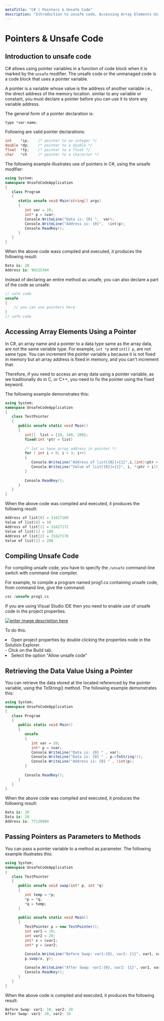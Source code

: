 ```yaml
---
metaTitle: "C# | Pointers & Unsafe Code"
description: "Introduction to unsafe code, Accessing Array Elements Using a Pointer, Compiling Unsafe Code, Retrieving the Data Value Using a Pointer, Passing Pointers as Parameters to Methods"
---
```


# Pointers & Unsafe Code



## Introduction to unsafe code


C# allows using pointer variables in a function of code block when it is marked by the `unsafe` modifier. The unsafe code or the unmanaged code is a code block that uses a pointer variable.

A pointer is a variable whose value is the address of another variable i.e., the direct address of the memory location. similar to any variable or constant, you must declare a pointer before you can use it to store any variable address.

The general form of a pointer declaration is:

```cs
type *var-name;

```

Following are valid pointer declarations:

```cs
int    *ip;    /* pointer to an integer */
double *dp;    /* pointer to a double */
float  *fp;    /* pointer to a float */
char   *ch     /* pointer to a character */

```

The following example illustrates use of pointers in C#, using the unsafe modifier:

```cs
using System;
namespace UnsafeCodeApplication
{
   class Program
   {
      static unsafe void Main(string[] args)
      {
         int var = 20;
         int* p = &var;
         Console.WriteLine("Data is: {0} ",  var);
         Console.WriteLine("Address is: {0}",  (int)p);
         Console.ReadKey();
      }
   }
}

```

When the above code wass compiled and executed, it produces the following result:

```cs
Data is: 20
Address is: 99215364

```

Instead of declaring an entire method as unsafe, you can also declare a part of the code as unsafe:

```cs
// safe code
unsafe
{
    // you can use pointers here
}
// safe code

```



## Accessing Array Elements Using a Pointer


In C#, an array name and a pointer to a data type same as the array data, are not the same variable type. For example, `int *p` and `int[] p`, are not same type. You can increment the pointer variable `p` because it is not fixed in memory but an array address is fixed in memory, and you can't increment that.

Therefore, if you need to access an array data using a pointer variable, as we traditionally do in C, or C++, you need to fix the pointer using the fixed keyword.

The following example demonstrates this:

```cs
using System;
namespace UnsafeCodeApplication
{
   class TestPointer
   {
      public unsafe static void Main()
      {
         int[]  list = {10, 100, 200};
         fixed(int *ptr = list)
         
         /* let us have array address in pointer */
         for ( int i = 0; i < 3; i++)
         {
            Console.WriteLine("Address of list[{0}]={1}",i,(int)(ptr + i));
            Console.WriteLine("Value of list[{0}]={1}", i, *(ptr + i));
         }
         
         Console.ReadKey();
      }
   }
}

```

When the above code was compiled and executed, it produces the following result:

```cs
Address of list[0] = 31627168
Value of list[0] = 10
Address of list[1] = 31627172
Value of list[1] = 100
Address of list[2] = 31627176
Value of list[2] = 200

```



## Compiling Unsafe Code


For compiling unsafe code, you have to specify the `/unsafe` command-line switch with command-line compiler.

For example, to compile a program named prog1.cs containing unsafe code, from command line, give the command:

```cs
csc /unsafe prog1.cs

```

If you are using Visual Studio IDE then you need to enable use of unsafe code in the project properties.

[<img src="https://i.stack.imgur.com/2aPFY.png" alt="enter image description here" />](https://i.stack.imgur.com/2aPFY.png)

To do this:

<li>Open project properties by double clicking the properties node in the
Solution Explorer.</li>
- Click on the Build tab.
<li>Select the option "Allow
unsafe code"</li>



## Retrieving the Data Value Using a Pointer


You can retrieve the data stored at the located referenced by the pointer variable, using the ToString() method. The following example demonstrates this:

```cs
using System;
namespace UnsafeCodeApplication
{
   class Program
   {
      public static void Main()
      {
         unsafe
         {
            int var = 20;
            int* p = &var;
            Console.WriteLine("Data is: {0} " , var);
            Console.WriteLine("Data is: {0} " , p->ToString());
            Console.WriteLine("Address is: {0} " , (int)p);
         }
         
         Console.ReadKey();
      }
   }
}

```

When the above code was compiled and executed, it produces the following result:

```cs
Data is: 20
Data is: 20
Address is: 77128984

```



## Passing Pointers as Parameters to Methods


You can pass a pointer variable to a method as parameter. The following example illustrates this:

```cs
using System;
namespace UnsafeCodeApplication
{
   class TestPointer
   {
      public unsafe void swap(int* p, int *q)
      {
         int temp = *p;
         *p = *q;
         *q = temp;
      }
      
      public unsafe static void Main()
      {
         TestPointer p = new TestPointer();
         int var1 = 10;
         int var2 = 20;
         int* x = &var1;
         int* y = &var2;
         
         Console.WriteLine("Before Swap: var1:{0}, var2: {1}", var1, var2);
         p.swap(x, y);

         Console.WriteLine("After Swap: var1:{0}, var2: {1}", var1, var2);
         Console.ReadKey();
      }
   }
}

```

When the above code is compiled and executed, it produces the following result:

```cs
Before Swap: var1: 10, var2: 20
After Swap: var1: 20, var2: 10

```

